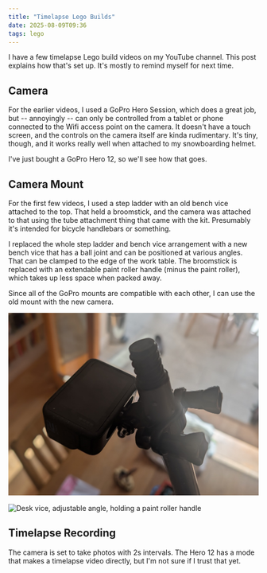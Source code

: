 ```yaml
---
title: "Timelapse Lego Builds"
date: 2025-08-09T09:36
tags: lego
---
```


I have a few timelapse Lego build videos on my YouTube channel. This post explains how that's set up. It's mostly to
remind myself for next time.

## Camera

For the earlier videos, I used a GoPro Hero Session, which does a great job, but -- annoyingly -- can only be controlled
from a tablet or phone connected to the Wifi access point on the camera. It doesn't have a touch screen, and the
controls on the camera itself are kinda rudimentary. It's tiny, though, and it works really well when attached to my
snowboarding helmet.

I've just bought a GoPro Hero 12, so we'll see how that goes.

## Camera Mount

For the first few videos, I used a step ladder with an old bench vice attached to the top. That held a broomstick, and
the camera was attached to that using the tube attachment thing that came with the kit. Presumably it's intended for
bicycle handlebars or something.

I replaced the whole step ladder and bench vice arrangement with a new bench vice that has a ball joint and can be
positioned at various angles. That can be clamped to the edge of the work table. The broomstick is replaced with an
extendable paint roller handle (minus the paint roller), which takes up less space when packed away.

Since all of the GoPro mounts are compatible with each other, I can use the old mount with the new camera.

![GoPro Hero 12, attached to a paint roller handle](/images/2025/2025-08-09-timelapse-lego/timelapse-lego-camera.jpg)

![Desk vice, adjustable angle, holding a paint roller handle](/images/2025/2025-08-09-timelapse-lego/timelapse-lego-mount.jpg)

## Timelapse Recording

The camera is set to take photos with 2s intervals. The Hero 12 has a mode that makes a timelapse video directly, but
I'm not sure if I trust that yet.
